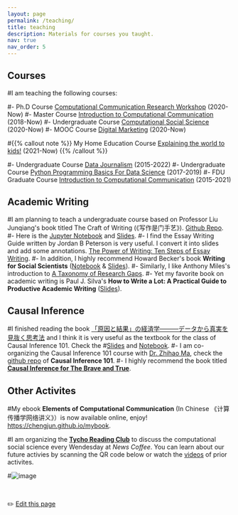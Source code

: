 ```yaml
---
layout: page
permalink: /teaching/
title: teaching
description: Materials for courses you taught. 
nav: true
nav_order: 5
---
```


## Courses

#I am teaching the following courses:

#- Ph.D Course [Computational Communication Research Workshop](https://github.com/socrateslab/workshop/discussions) (2020-Now)
#- Master Course [Introduction to Computational Communication](https://github.com/chengjun/mybook/discussions) (2018-Now)
#- Undergraduate Course [Computational Social Science](https://github.com/SocratesAcademy/css/) (2020-Now)
#- MOOC Course [Digital Marketing](https://www.icourse163.org/course/20201232-1462060162) (2020-Now)

#{{% callout note %}} My Home Education Course [Explaining the world to kids!](https://github.com/SocratesAcademy/kids/discussions) (2021-Now) {{% /callout %}}

#- Undergraduate Course [Data Journalism](https://github.com/data-journalism/data-journalism.github.io/discussions) (2015-2022)
#- Undergraduate Course [Python Programming Basics For Data Science](https://github.com/socratesacademy/datascience/) (2017-2019)
#- FDU Graduate Course [Introduction to Computational Communication](https://github.com/computational-class/cjc/) (2015-2021)


## Academic Writing

#I am planning to teach a undergraduate course based on Professor Liu Junqiang's book titled The Craft of Writing (《写作是门手艺》). [Github Repo](https://github.com/SocratesAcademy/craft). 
#- Here is the [Jupyter Notebook](https://nbviewer.jupyter.org/github/SocratesAcademy/craft/blob/main/The-Craft-of-Writing.ipynb?flush_cache=true) and [Slides](https://nbviewer.jupyter.org/format/slides/github/SocratesAcademy/craft/blob/main/The-Craft-of-Writing.ipynb#/). 
#- I find the Essay Writing Guide written by Jordan B Peterson is very useful. I convert it into slides and add some annotations. [The Power of Writing: Ten Steps of Essay Writing](https://computational-communication.com/workshop/notebook/Essay%20Writing%20Guide.slides.html#/). 
#- In addition, I highly recommend Howard Becker's book **Writing for Social Scientists** ([Notebook](https://nbviewer.org/github/SocratesAcademy/tricks/blob/main/Writing4SocialScientists.ipynb) & [Slides](https://nbviewer.jupyter.org/format/slides/github/SocratesAcademy/tricks/blob/main/Writing4SocialScientists.ipynb#/)). 
#- Similarly, I like Anthony Miles's introduction to [A Taxonomy of Research Gaps](https://nbviewer.jupyter.org/format/slides/github/SocratesAcademy/craft/blob/main/WritingResearchGaps.ipynb#/).
#- Yet my favorite book on academic writing is Paul J. Silva's **How to Write a Lot: A Practical Guide to Productive Academic Writing** ([Slides](https://socratesacademy.github.io/craft/how-to-write-a-lot-2023.slides.html#/)). 

## Causal Inference

#I finished reading the book [「原因と結果」の経済学―――データから真実を見抜く思考法](https://www.amazon.co.jp/%E3%80%8C%E5%8E%9F%E5%9B%A0%E3%81%A8%E7%B5%90%E6%9E%9C%E3%80%8D%E3%81%AE%E7%B5%8C%E6%B8%88%E5%AD%A6%E2%80%95%E2%80%95%E2%80%95%E3%83%87%E3%83%BC%E3%82%BF%E3%81%8B%E3%82%89%E7%9C%9F%E5%AE%9F%E3%82%92%E8%A6%8B%E6%8A%9C%E3%81%8F%E6%80%9D%E8%80%83%E6%B3%95-%E4%B8%AD%E5%AE%A4%E7%89%A7%E5%AD%90/dp/447803947X) and I think it is very useful as the textbook for the class of Causal Inference 101. Check the
#[Slides](https://nbviewer.org/format/slides/github/socrateslab/causal101/blob/main/causal101.ipynb#/) and [Notebook](https://nbviewer.org/github/socrateslab/causal101/blob/main/causal101.ipynb). 
#- I am co-organizing the Causal Inference 101 course with [Dr. Zhihao Ma](https://github.com/xiaoma093), check the [github repo](https://github.com/socrateslab/causal101/discussions) of **Causal Inference 101**.
#- I highly recommend the book titled [**Causal Inference for The Brave and True**](https://matheusfacure.github.io/python-causality-handbook/landing-page.html).


## Other Activites


#My ebook **Elements of Computational Communication** (In Chinese 《计算传播学网络讲义》）is now available online, enjoy! https://chengjun.github.io/mybook.

#I am organizing the [**Tycho Reading Club**](https://search.bilibili.com/all?keyword=%E7%AC%AC%E8%B0%B7%E8%AF%BB%E4%B9%A6%E4%BC%9A&order=pubdate&duration=0&tids_1=0) to discuss the computational social science every Wendesday at *News Coffee*. You can learn about our future activies by scanning the QR code below or watch the [videos](https://search.bilibili.com/all?keyword=%E7%AC%AC%E8%B0%B7%E8%AF%BB%E4%B9%A6%E4%BC%9A&order=pubdate&duration=0&tids_1=0) of prior activites. 

#![image](https://user-images.githubusercontent.com/543384/147380016-da65a625-6480-47f4-8e27-5034d696f553.png)

<br>
    
✏️ [Edit this page](https://github.com/SocratesClub/SocratesClub.github.io/edit/master/_pages/teaching.md)

<br>
